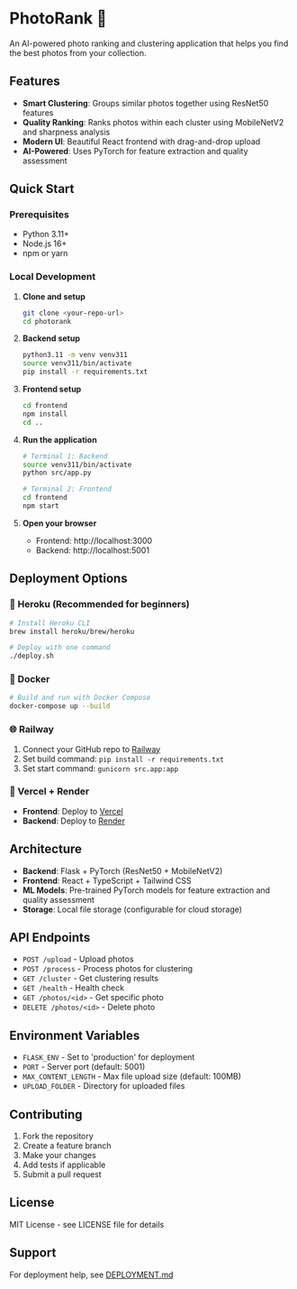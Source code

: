 # PhotoRank 🧹

An AI-powered photo ranking and clustering application that helps you find the best photos from your collection.

## Features

- **Smart Clustering**: Groups similar photos together using ResNet50 features
- **Quality Ranking**: Ranks photos within each cluster using MobileNetV2 and sharpness analysis
- **Modern UI**: Beautiful React frontend with drag-and-drop upload
- **AI-Powered**: Uses PyTorch for feature extraction and quality assessment

## Quick Start

### Prerequisites
- Python 3.11+
- Node.js 16+
- npm or yarn

### Local Development

1. **Clone and setup**
   ```bash
   git clone <your-repo-url>
   cd photorank
   ```

2. **Backend setup**
   ```bash
   python3.11 -m venv venv311
   source venv311/bin/activate
   pip install -r requirements.txt
   ```

3. **Frontend setup**
   ```bash
   cd frontend
   npm install
   cd ..
   ```

4. **Run the application**
   ```bash
   # Terminal 1: Backend
   source venv311/bin/activate
   python src/app.py
   
   # Terminal 2: Frontend
   cd frontend
   npm start
   ```

5. **Open your browser**
   - Frontend: http://localhost:3000
   - Backend: http://localhost:5001

## Deployment Options

### 🚀 Heroku (Recommended for beginners)
```bash
# Install Heroku CLI
brew install heroku/brew/heroku

# Deploy with one command
./deploy.sh
```

### 🐳 Docker
```bash
# Build and run with Docker Compose
docker-compose up --build
```

### 🌐 Railway
1. Connect your GitHub repo to [Railway](https://railway.app)
2. Set build command: `pip install -r requirements.txt`
3. Set start command: `gunicorn src.app:app`

### 📱 Vercel + Render
- **Frontend**: Deploy to [Vercel](https://vercel.com)
- **Backend**: Deploy to [Render](https://render.com)

## Architecture

- **Backend**: Flask + PyTorch (ResNet50 + MobileNetV2)
- **Frontend**: React + TypeScript + Tailwind CSS
- **ML Models**: Pre-trained PyTorch models for feature extraction and quality assessment
- **Storage**: Local file storage (configurable for cloud storage)

## API Endpoints

- `POST /upload` - Upload photos
- `POST /process` - Process photos for clustering
- `GET /cluster` - Get clustering results
- `GET /health` - Health check
- `GET /photos/<id>` - Get specific photo
- `DELETE /photos/<id>` - Delete photo

## Environment Variables

- `FLASK_ENV` - Set to 'production' for deployment
- `PORT` - Server port (default: 5001)
- `MAX_CONTENT_LENGTH` - Max file upload size (default: 100MB)
- `UPLOAD_FOLDER` - Directory for uploaded files

## Contributing

1. Fork the repository
2. Create a feature branch
3. Make your changes
4. Add tests if applicable
5. Submit a pull request

## License

MIT License - see LICENSE file for details

## Support

For deployment help, see [DEPLOYMENT.md](DEPLOYMENT.md) 